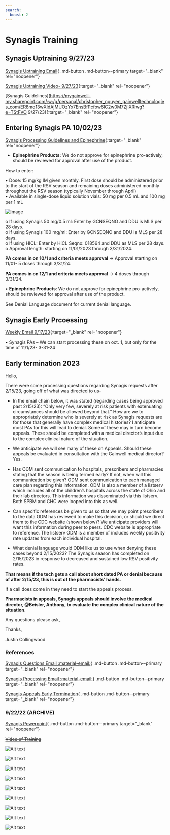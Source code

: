 ```yaml
---
search:
  boost: 2
---
```


# Synagis Training

## Synagis Uptraining 9/27/23

[Synagis Uptraining Email](https://mygainwell-my.sharepoint.com/:u:/g/personal/christopher_nguyen_gainwelltechnologies_com/EZ42ZwzGB6hDk2xIv4AjoPYB9muLVgWDxCDtkFqEJSWsOg?e=WtUopG){ .md-button .md-button--primary target="_blank" rel="noopener"}

[Synagis Uptraining Video- 9/27/23](https://mygainwell-my.sharepoint.com.mcas.ms/personal/justin_collingwood_gainwelltechnologies_com/_layouts/15/stream.aspx?id=%2Fpersonal%2Fjustin%5Fcollingwood%5Fgainwelltechnologies%5Fcom%2FDocuments%2FRecordings%2FSynagis%20Uptraining%2D20230927%5F113424%2DMeeting%20Recording%2Emp4&nav=eyJyZWZlcnJhbEluZm8iOnsicmVmZXJyYWxBcHAiOiJTdHJlYW1XZWJBcHAiLCJyZWZlcnJhbFZpZXciOiJTaGFyZURpYWxvZyIsInJlZmVycmFsQXBwUGxhdGZvcm0iOiJXZWIiLCJyZWZlcnJhbE1vZGUiOiJ2aWV3In19&nav=eyJyZWZlcnJhbEluZm8iOnsicmVmZXJyYWxBcHAiOiJTdHJlYW1XZWJBcHAiLCJyZWZlcnJhbFZpZXciOiJTaGFyZURpYWxvZyIsInJlZmVycmFsQXBwUGxhdGZvcm0iOiJXZWIiLCJyZWZlcnJhbE1vZGUiOiJ2aWV3In19&referrer=Teams%2ETEAMS%2DELECTRON&referrerScenario=p2p%5Fns%2Dbim&ga=1){:target="_blank" rel="noopener"}

[Synagis Guidelines](https://mygainwell-my.sharepoint.com/:w:/g/personal/christopher_nguyen_gainwelltechnologies_com/ER8mq13wXIdAjMUOzYx7EnsBfPcfow6lC2w0M7ZjIXRlwg?e=TStFVO 9/27/23){:target="_blank" rel="noopener"}


## Entering Synagis PA 10/02/23

[Synagis Processing Guidelines and Epinephrine](https://mygainwell-my.sharepoint.com/:w:/g/personal/christopher_nguyen_gainwelltechnologies_com/EdF1lsQ6LblEtatAwy5lh9ABRGFth4Mix2_5D4m_w78jyQ?e=Z63TiK){:target="_blank" rel="noopener"}

- **Epinephrine Products:** We do not approve for epinephrine pro-actively, should be reviewed for approval after use of the product.

How to enter:

•	Dose: 15 mg/kg IM given monthly. First dose should be administered prior to the start of the RSV season and remaining doses administered monthly throughout the RSV season (typically November through April)</br>
•	Available in single-dose liquid solution vials: 50 mg per 0.5 mL and 100 mg per 1 mL
  
![image](synagis.png)

  o	If using Synagis 50 mg/0.5 ml: Enter by GCNSEQNO and DDU is MLS per 28 days.</br>
  o	If using Synagis 100 mg/ml: Enter by GCNSEQNO and DDU is MLS per 28 days.</br>
  o	If using HICL: Enter by HICL Seqno: 018564 and DDU as MLS per 28 days. </br>
  o	Approval length: starting on 11/01/2023 through 3/31/2024.



**PA comes in on 10/1 and criteria meets approval** → Approval starting on 11/01- 5 doses through 3/31/24.

**PA comes in on 12/1 and criteria meets approval** → 4 doses through 3/31/24.

•	**Epinephrine Products**: We do not approve for epinephrine pro-actively, should be reviewed for approval after use of the product.

See Denial Language document for current denial language.

## Synagis Early Prcoessing

[Weekly Email 9/17/23](https://mygainwell-my.sharepoint.com/:w:/g/personal/christopher_nguyen_gainwelltechnologies_com/EQHIiVRMV0JItdE1xbrH084BeLCDc-v0jIcpNVe5-T1UUA?e=jonYgh){:target="_blank" rel="noopener"}

•	Synagis PAs – We can start processing these on oct. 1, but only for the time of 11/1/23- 3-31-24

## Early termination 2023

Hello,

There were some processing questions regarding Synagis requests after 2/15/23, going off of what was directed to us-

- In the email chain below, it was stated (regarding cases being approved past 2/15/23): “Only very few, severely at risk patients with extenuating circumstances should be allowed beyond that.” How are we to appropriately determine who is severely at risk as Synagis requests are for those that generally have complex medical histories?  I anticipate most PAs for this will lead to denial. Some of these may in turn become appeals. These should be completed with a medical director’s input due to the complex clinical nature of the situation.

- We anticipate we will see many of these on Appeals. Should these appeals be evaluated in consultation with the Gainwell medical director?  Yes.

- Has ODM sent communication to hospitals, prescribers and pharmacies stating that the season is being termed early? If not, when will this communication be given?  ODM sent communication to each managed care plan regarding this information. ODM is also a member of a listserv which includes all of the children’s hospitals across the state of Ohio and their lab directors. This information was disseminated via this listserv. Both SPBM and CHC were looped into this as well.

- Can specific references be given to us so that we may point prescribers to the data ODM has reviewed to make this decision, or should we direct them to the CDC website (shown below)? We anticipate providers will want this information during peer to peers.  CDC website is appropriate to reference. The listserv ODM is a member of includes weekly positivity rate updates from each individual hospital.

- What denial language would ODM like us to use when denying these cases beyond 2/15/2023? The Synagis season has completed on 2/15/2023 in response to decreased and sustained low RSV positivity rates. 
 

**That means if the tech gets a call about short dated PA or denial because of after 2/15/23, this is out of the pharmacists’ hands.**


If a call does come in they need to start the appeals process.
 
**Pharmacists in appeals, Synagis appeals should involve the medical director, @Beisler, Anthony, to evaluate the complex clinical nature of the situation.**
 
Any questions please ask,

Thanks,
 
Justin Collingwood

### References

[Synagis Questions Email :material-email:](<RE Synagis questions .htm>){ .md-button .md-button--primary target="_blank" rel="noopener"}

[Synagis Processing Email :material-email:](<RE Synagis process from now until 21523.htm>){ .md-button .md-button--primary target="_blank" rel="noopener"}

[Synagis Appeals Early Termination](<Synagis Now .htm>){ .md-button .md-button--primary target="_blank" rel="noopener"}


### 9/22/22 (ARCHIVE)

[Synagis Powerpoint](https://mygainwell-my.sharepoint.com/:p:/r/personal/christopher_nguyen_gainwelltechnologies_com/Documents/Evergreen/Emails/Synagis%20training.pptx?d=w757935c4a8da4d4280a665b8f13e02e8&csf=1&web=1&e=5kuPuL){ .md-button .md-button--primary target="_blank" rel="noopener"}

~~[Video of Training](https://mygainwell-my.sharepoint.com/:v:/r/personal/cassandra_roach_gainwelltechnologies_com/Documents/Recordings/Synagis%20(2022-2023)%20Training%20with%20Debbie%20Brokaw-20220914_140123-Meeting%20Recording.mp4?csf=1&web=1&e=VD1LZN)~~

![Alt text](synagis_training_1.png)

![Alt text](synagis_training_2.png)

![Alt text](synagis_training_3.png)

![Alt text](synagis_training_4.png)

![Alt text](synagis_training_5.png)

![Alt text](synagis_training_6.png)

![Alt text](synagis_training_7.png)

![Alt text](synagis_training_8.png)

![Alt text](synagis_training_9.png)
